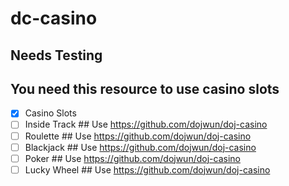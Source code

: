 # dc-casino

## Needs Testing
## You need this resource to use casino slots
- [x] Casino Slots
- [ ] Inside Track ## Use https://github.com/dojwun/doj-casino
- [ ] Roulette ## Use https://github.com/dojwun/doj-casino
- [ ] Blackjack ## Use https://github.com/dojwun/doj-casino
- [ ] Poker ## Use https://github.com/dojwun/doj-casino
- [ ] Lucky Wheel ## Use https://github.com/dojwun/doj-casino
